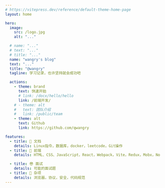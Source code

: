 ```yaml
---
# https://vitepress.dev/reference/default-theme-home-page
layout: home

hero:
  image:
    src: /logo.jpg
    alt: "..."

  # name: "..."
  # text: "..."
  # title: "..."
  name: "wangry's blog"
  text: "..."
  title: "@wangry"
  tagline: 学习记录，也许坚持就会成功吧

  actions:
    - theme: brand
      text: 快速开始
      # link: /docx/hello/hello
      link: /前端开发/
    # - theme: alt
    #   text: 团队介绍
    #   link: /public/team
    - theme: alt
      text: Github
      link: https://github.com/qwangry

features:
  - title: 👋 文档
    details: Linux指令，数据库，docker，leetcode，Git操作
  - title: 🌱 前端
    details: HTML、CSS、JavaScript，React，Webpack，Vite，Redux，Mobx，NodeJS

  - title: 😎 面试
    details: 可能的面试题
  - title: 🙌 杂项
    details: 浏览器，协议，安全，代码规范
---
```

